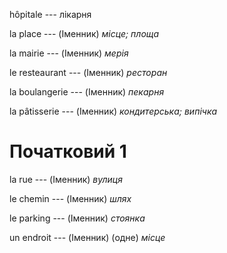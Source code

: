 hôpitale --- лікарня



la place --- (Іменник)
*місце; площа*



la mairie --- (Іменник)
*мерія*



le resteaurant --- (Іменник)
*ресторан*



la boulangerie --- (Іменник)
*пекарня*



la pâtisserie --- (Іменник)
*кондитерська; випічка*



# Початковий 1
la rue --- (Іменник)
*вулиця*



le chemin --- (Іменник)
*шлях*



le parking --- (Іменник)
*стоянка*



un endroit --- (Іменник)
(одне) *місце*